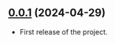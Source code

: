 ## [0.0.1](https://github.com/aminhp93/github-coffee/releases/tag/v0.0.1) (2024-04-29)

- First release of the project.
